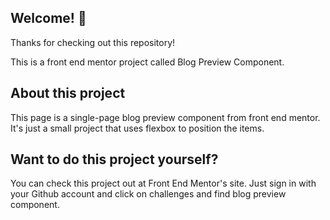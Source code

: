 ## Welcome! 👋

Thanks for checking out this repository!

This is a front end mentor project called Blog Preview Component.

## About this project

This page is a single-page blog preview component from front end mentor. It's just a small project that uses flexbox to position the items.

## Want to do this project yourself?

You can check this project out at Front End Mentor's site. Just sign in with your Github account and click on challenges and find blog preview component.
